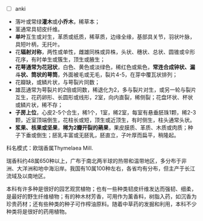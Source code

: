 * [ ] anki
* 落叶或常绿**灌木**或**小乔木**，稀草本；
* 茎通常具韧皮纤维。
* **单叶**互生或对生，革质或纸质，稀草质，边缘全缘，基部具关节，羽状叶脉，具短叶柄，无托叶。
* 花**辐射对称**，两性或单性，雌雄同株或异株，头状、穗状、总状、圆锥或伞形花序，有时单生或簇生，顶生或腋生；
* **花萼通常为花冠状**，白色、黄色或淡绿色，稀红色或紫色，**常连合成钟状、漏斗状、筒状的萼筒**，外面被毛或无毛，裂片4-5，在芽中覆瓦状排列；
* 花瓣缺，或鳞片状，与萼裂片同数；
* 雄蕊通常为萼裂片的2倍或同数，稀退化为2，多与裂片对生，或另一轮与裂片互生，花药卵形、长圆形或线形，2室，向内直裂，稀侧裂；花盘环状、杯状或鳞片状，稀不存；
* **子房上位**，心皮2-5个合生，稀1个，1室，稀2室，每室有悬垂胚珠1颗，稀2-3颗，近室顶端倒生，花柱长或短，顶生或近顶生，有时侧生，柱头通常头状。
* **浆果、核果或坚果**，**稀为2瓣开裂的蒴果**，果皮膜质、革质、木质或肉质；种子下垂或倒生；胚乳丰富或无胚乳，胚直立，子叶厚而扁平，稍隆起。

科名模式：欧瑞香属Thymelaea Mill.

瑞香科约48属650种以上，广布于南北两半球的热带和温带地区，多分布于非洲、大洋洲和地中海沿岸。我国有10属100种左右，各省均有分布，但主产于长江流域及以南地区。

本科有许多种是很好的园艺观赏植物；也有一些种类韧皮纤维发达而强韧、细柔，是最好的野生纤维植物；有的种木材芳香，可用作为薰香料，树脂入药，如沉香为珍贵药材；还有些种类的种子可作榨油原料。随着中草药的发掘和利用，本科不少种类将是很好的药用植物。